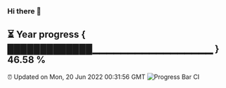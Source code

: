 ### Hi there 👋
⏳ Year progress { █████████████▁▁▁▁▁▁▁▁▁▁▁▁▁▁▁▁▁ } 46.58 %
---
⏰ Updated on Mon, 20 Jun 2022 00:31:56 GMT
![Progress Bar CI](https://github.com/Moyi321/Moyi321/workflows/Progress%20Bar%20CI/badge.svg)

